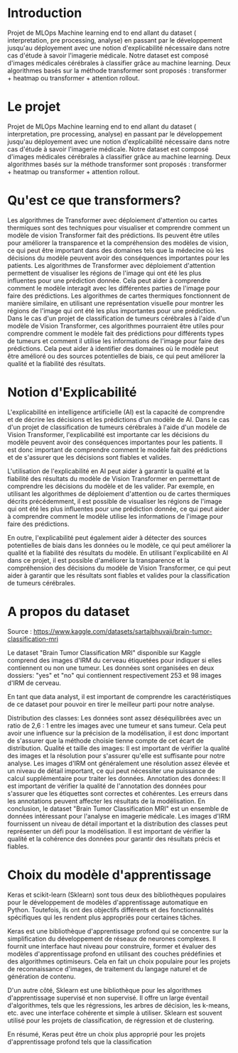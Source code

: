# Introduction
Projet de MLOps Machine learning end to end allant du dataset ( interpretation, pre processing, analyse) en passant par le développement jusqu'au déployement avec une notion d'explicabilité nécessaire dans notre cas d'étude à savoir l'imagerie médicale. Notre dataset est composé d'images médicales cérébrales à classifier grâce au machine learning. Deux algorithmes basés sur la méthode transformer sont proposés : transformer + heatmap ou transformer + attention rollout.

# Le projet
Projet de MLOps Machine learning end to end allant du dataset ( interpretation, pre processing, analyse) en passant par le développement jusqu'au déployement avec une notion d'explicabilité nécessaire dans notre cas d'étude à savoir l'imagerie médicale. Notre dataset est composé d'images médicales cérébrales à classifier grâce au machine learning. Deux algorithmes basés sur la méthode transformer sont proposés : transformer + heatmap ou transformer + attention rollout.

# Qu'est ce que transformers?
Les algorithmes de Transformer avec déploiement d'attention ou cartes thermiques sont des techniques pour visualiser et comprendre comment un modèle de vision Transformer fait des prédictions. Ils peuvent être utiles pour améliorer la transparence et la compréhension des modèles de vision, ce qui peut être important dans des domaines tels que la médecine où les décisions du modèle peuvent avoir des conséquences importantes pour les patients.
Les algorithmes de Transformer avec déploiement d'attention permettent de visualiser les régions de l'image qui ont été les plus influentes pour une prédiction donnée. Cela peut aider à comprendre comment le modèle interagit avec les différentes parties de l'image pour faire des prédictions. Les algorithmes de cartes thermiques fonctionnent de manière similaire, en utilisant une représentation visuelle pour montrer les régions de l'image qui ont été les plus importantes pour une prédiction.
Dans le cas d'un projet de classification de tumeurs cérébrales à l'aide d'un modèle de Vision Transformer, ces algorithmes pourraient être utiles pour comprendre comment le modèle fait des prédictions pour différents types de tumeurs et comment il utilise les informations de l'image pour faire des prédictions. Cela peut aider à identifier des domaines où le modèle peut être amélioré ou des sources potentielles de biais, ce qui peut améliorer la qualité et la fiabilité des résultats.

# Notion d'Explicabilité
L'explicabilité en intelligence artificielle (AI) est la capacité de comprendre et de décrire les décisions et les prédictions d'un modèle de AI. Dans le cas d'un projet de classification de tumeurs cérébrales à l'aide d'un modèle de Vision Transformer, l'explicabilité est importante car les décisions du modèle peuvent avoir des conséquences importantes pour les patients. Il est donc important de comprendre comment le modèle fait des prédictions et de s'assurer que les décisions sont fiables et valides.

L'utilisation de l'explicabilité en AI peut aider à garantir la qualité et la fiabilité des résultats du modèle de Vision Transformer en permettant de comprendre les décisions du modèle et de les valider. Par exemple, en utilisant les algorithmes de déploiement d'attention ou de cartes thermiques décrits précédemment, il est possible de visualiser les régions de l'image qui ont été les plus influentes pour une prédiction donnée, ce qui peut aider à comprendre comment le modèle utilise les informations de l'image pour faire des prédictions.

En outre, l'explicabilité peut également aider à détecter des sources potentielles de biais dans les données ou le modèle, ce qui peut améliorer la qualité et la fiabilité des résultats du modèle. En utilisant l'explicabilité en AI dans ce projet, il est possible d'améliorer la transparence et la compréhension des décisions du modèle de Vision Transformer, ce qui peut aider à garantir que les résultats sont fiables et valides pour la classification de tumeurs cérébrales.

# A propos du dataset 
Source : https://www.kaggle.com/datasets/sartajbhuvaji/brain-tumor-classification-mri

Le dataset "Brain Tumor Classification MRI" disponible sur Kaggle comprend des images d'IRM du cerveau étiquetées pour indiquer si elles contiennent ou non une tumeur. Les données sont organisées en deux dossiers: "yes" et "no" qui contiennent respectivement 253 et 98 images d'IRM de cerveau.

En tant que data analyst, il est important de comprendre les caractéristiques de ce dataset pour pouvoir en tirer le meilleur parti pour notre analyse.

Distribution des classes: Les données sont assez déséquilibrées avec un ratio de 2,6 : 1 entre les images avec une tumeur et sans tumeur. Cela peut avoir une influence sur la précision de la modélisation, il est donc important de s'assurer que la méthode choisie tienne compte de cet écart de distribution.
Qualité et taille des images: Il est important de vérifier la qualité des images et la résolution pour s'assurer qu'elle est suffisante pour notre analyse. Les images d'IRM ont généralement une résolution assez élevée et un niveau de détail important, ce qui peut nécessiter une puissance de calcul supplémentaire pour traiter les données.
Annotation des données: Il est important de vérifier la qualité de l'annotation des données pour s'assurer que les étiquettes sont correctes et cohérentes. Les erreurs dans les annotations peuvent affecter les résultats de la modélisation.
En conclusion, le dataset "Brain Tumor Classification MRI" est un ensemble de données intéressant pour l'analyse en imagerie médicale. Les images d'IRM fournissent un niveau de détail important et la distribution des classes peut représenter un défi pour la modélisation. Il est important de vérifier la qualité et la cohérence des données pour garantir des résultats précis et fiables.

# Choix du modèle d'apprentissage

Keras et scikit-learn (Sklearn) sont tous deux des bibliothèques populaires pour le développement de modèles d'apprentissage automatique en Python. Toutefois, ils ont des objectifs différents et des fonctionnalités spécifiques qui les rendent plus appropriés pour certaines tâches.

Keras est une bibliothèque d'apprentissage profond qui se concentre sur la simplification du développement de réseaux de neurones complexes. Il fournit une interface haut niveau pour construire, former et évaluer des modèles d'apprentissage profond en utilisant des couches prédéfinies et des algorithmes optimiseurs. Cela en fait un choix populaire pour les projets de reconnaissance d'images, de traitement du langage naturel et de génération de contenu.

D'un autre côté, Sklearn est une bibliothèque pour les algorithmes d'apprentissage supervisé et non supervisé. Il offre un large éventail d'algorithmes, tels que les régressions, les arbres de décision, les k-means, etc. avec une interface cohérente et simple à utiliser. Sklearn est souvent utilisé pour les projets de classification, de régression et de clustering.

En résumé, Keras peut être un choix plus approprié pour les projets d'apprentissage profond tels que la classification
